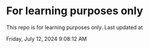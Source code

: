 # For learning purposes only
This repo is for learning purposes only.
Last updated at

Friday, July 12, 2024 9:08:12 AM

